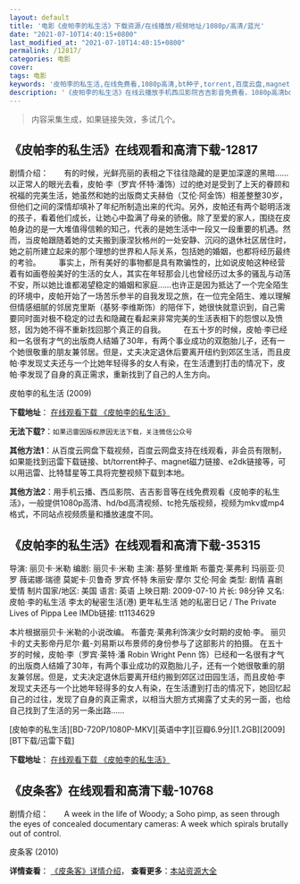 ```yaml
---
layout: default
title: '电影《皮帕李的私生活》下载资源/在线播放/视频地址/1080p/高清/蓝光'
date: "2021-07-10T14:40:15+0800"
last_modified_at: "2021-07-10T14:40:15+0800"
permalink: /12817/
categories: 电影
cover:
tags: 电影
keywords: '皮帕李的私生活,在线免费看,1080p高清,bt种子,torrent,百度云盘,magnet,磁力链,迅雷下载资源'
description: '《皮帕李的私生活》在线云播放手机西瓜影院吉吉影音免费看，1080p高清bd/hd未删减完整版和tc抢先枪版，mkv/mp4格式，附带bt/torrent种子、magnet/磁力链、百度云盘、网盘资源迅雷下载链接'
---
```


>内容采集生成，如果链接失效，多试几个。


## 《皮帕李的私生活》在线观看和高清下载-12817

剧情介绍：　　有的时候，光鲜亮丽的表相之下往往隐藏的是更加深邃的黑暗……以正常人的眼光去看，皮帕·李（罗宾·怀特·潘饰）过的绝对是受到了上天的眷顾和祝福的完美生活，她虽然和她的出版商丈夫赫伯（艾伦·阿金饰）相差整整30岁，但他们之间的深情却填补了年纪所制造出来的代沟。另外，皮帕还有两个聪明活泼的孩子，看着他们成长，让她心中盈满了母亲的骄傲。除了至爱的家人，围绕在皮帕身边的是一大堆值得信赖的知己，代表的是她生活中一段又一段重要的机遇。然而，当皮帕跟随着她的丈夫搬到康涅狄格州的一处安静、沉闷的退休社区居住时，她之前所建立起来的那个理想的世界和人际关系，包括她的婚姻，也都将经历最终的考验。 　　事实上，所有美好的事物都是具有欺骗性的，比如说皮帕这种经营着有如画卷般美好的生活的女人，其实在年轻那会儿也曾经历过太多的骚乱与动荡不安，所以她比谁都渴望稳定的婚姻和家庭……也许正是因为抵达了一个完全陌生的环境中，皮帕开始了一场苦乐参半的自我发现之旅，在一位完全陌生、难以理解但情感细腻的邻居克里斯（基努·李维斯饰）的陪伴下，她很快就意识到，自己需要同时面对极不稳定的过去和隐藏在看起来非常完美的生活表相下的怨恨以及愤怒，因为她不得不重新找回那个真正的自我。 　　在五十岁的时候，皮帕·李已经和一名很有才气的出版商人结婚了30年，有两个事业成功的双胞胎儿子，还有一个她很敬重的朋友兼邻居。但是，丈夫决定退休后要离开纽约到郊区生活，而且皮帕·李发现丈夫还与一个比她年轻得多的女人有染，在生活遭到打击的情况下，皮帕·李发现了自身的真正需求，重新找到了自己的人生方向。


皮帕李的私生活 (2009)

**下载地址**： [在线观看下载 《皮帕李的私生活》](https://www.btbtdy.me/btdy/dy6486.html) 


**无法下载?**：`如果迅雷因版权原因无法下载，关注微信公众号 `

**其他方法1**：从百度云网盘下载视频，百度云网盘支持在线观看，非会员有限制，如果能找到迅雷下载链接、bt/torrent种子、magnet磁力链接、e2dk链接等，可以用迅雷、比特彗星等工具将完整视频下载到本地。

**其他方法2**：用手机云播、西瓜影院、吉吉影音等在线免费观看《皮帕李的私生活》，一般提供1080p高清、hd/bd高清视频、tc抢先版视频，视频为mkv或mp4格式，不同站点视频质量和播放速度不同。


## 《皮帕李的私生活》在线观看和高清下载-35315

导演: 丽贝卡·米勒 编剧: 丽贝卡·米勒 主演: 基努·里维斯 布蕾克·莱弗利 玛丽亚·贝罗 薇诺娜·瑞德 莫妮卡·贝鲁奇 罗宾·怀特 朱丽安·摩尔 艾伦·阿金 类型: 剧情 喜剧 爱情 制片国家/地区: 美国 语言: 英语 上映日期: 2009-07-10 片长: 98分钟 又名: 皮帕·李的私生活 李太的秘密生活(港) 更年私生活 她的私密日记 / The Private Lives of Pippa Lee IMDb链接: tt1134629

本片根据丽贝卡·米勒的小说改编。 布蕾克·莱弗利饰演少女时期的皮帕·李。 丽贝卡的丈夫影帝丹尼尔·戴-刘易斯以布景师的身份参与了这部影片的拍摄。 在五十岁的时候，皮帕·李（罗宾·莱特·潘 Robin Wright Penn 饰）已经和一名很有才气的出版商人结婚了30年，有两个事业成功的双胞胎儿子，还有一个她很敬重的朋友兼邻居。但是，丈夫决定退休后要离开纽约搬到郊区过田园生活，而且皮帕·李发现丈夫还与一个比她年轻得多的女人有染，在生活遭到打击的情况下，她回忆起自己的过往，发现了自身的真正需求，以相当大胆方式揭露了丈夫的另一面，也给自己找到了生活的另一条出路……


[皮帕李的私生活][BD-720P/1080P-MKV][英语中字][豆瓣6.9分][1.2GB][2009][BT下载/迅雷下载]

**下载地址**： [在线观看下载 《皮帕李的私生活》](https://www.btdx8.com/torrent/the_private_lives_of_pippa_lee_2009.html) 


## 《皮条客》在线观看和高清下载-10768

剧情介绍：　　A week in the life of Woody; a Soho pimp, as seen through the eyes of concealed documentary cameras: A week which spirals brutally out of control.


皮条客 (2010)

**详情查看**： [《皮条客》详情介绍](/movie/10768/)， **查看更多**：[本站资源大全](/movie/t/all/)


